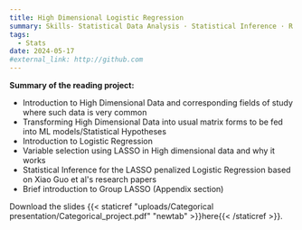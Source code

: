 ```yaml
---
title: High Dimensional Logistic Regression
summary: Skills- Statistical Data Analysis · Statistical Inference · R programming · R (Programming Language) · Machine Learning · Statistical Modeling
tags:
  - Stats
date: 2024-05-17
#external_link: http://github.com
---
```

**Summary of the reading project:**
  - Introduction to High Dimensional Data and corresponding fields of study where such data is very common
  - Transforming High Dimensional Data into usual matrix forms to be fed into ML models/Statistical Hypotheses
  - Introduction to Logistic Regression
  - Variable selection using LASSO in High dimensional data and why it works
  - Statistical Inference for the LASSO penalized Logistic Regression based on Xiao Guo et al's research papers
  - Brief introduction to Group LASSO (Appendix section)


Download the slides {{< staticref "uploads/Categorical presentation/Categorical_project.pdf" "newtab" >}}here{{< /staticref >}}.